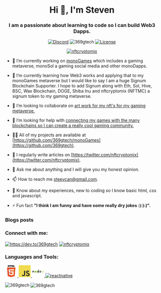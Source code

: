 <h1 align="center">Hi 👋, I'm Steven</h1>
<h3 align="center">I am a passionate about learning to code so I can build Web3 Dapps.</h3>

<p align="center"> 
<a href="https://discord.gg/GUPh9PK8"><img src="https://img.shields.io/static/v1?logo=discord&label=&message=Discord&color=36393f&style=flat-square" alt="Discord"></a>
<img src="https://komarev.com/ghpvc/?username=369gtech&label=Profile%20Views&color=brightgreen&style=flat" alt="369gtech" />
<a href="https://github.com/369gtech/MIT-License/blob/main/LICENSE"><img src="https://img.shields.io/github/license/antonkomarev/github-profile-views-counter.svg?&color=green&style=flat-square" alt="License"></a>
</p>
<p align="center"> <a href="https://twitter.com/nftcryptomix" target="blank"><img src="https://img.shields.io/twitter/follow/nftcryptomix?logo=twitter&style=for-the-badge" alt="nftcryptomix" /></a> </p>

- 🔭 I’m currently working on [monoGames](https://github.com/369gtech/monoGames) which includes a gaming metaverse, monoSol a gaming social media and other monoDapps.

- 🌱 I’m currently learning how Web3 works and applying that to my monoGames metaverse but I would like to say I am a huge Signum Blockchain Supporter. I hope to add Signum along with Eth, Sol, Hive, BSC, Wax Blockchain, DOGE, Shiba Inu and nftcryptomix (NFTMC) a signum token to my gaming metaverse.

- 👯 I’m looking to collaborate on [art work for my nft's for my gaming metaverse.](https://github.com/369gtech)

- 🤝 I’m looking for help with [connecting my games with the many blockchains so I can create a really cool gaming community.](https://github.com/369gtech)

- 👨‍💻 All of my projects are available at [https://github.com/369gtech/monoGames](https://github.com/369gtech).

- 📝 I regularly write articles on [https://twitter.com/nftcryptomix](https://twitter.com/nftcryptomix).

- 💬 Ask me about anything and I will give you my honest opinion.

- 📫 How to reach me steevcan@gmail.com.

- 📄 Know about my experiences, new to coding so I know basic html, css and javascript.

- ⚡ Fun fact **"I think I am funny and have some really dry jokes :):):)".**

### Blogs posts
<!-- BLOG-POST-LIST:START -->
<!-- BLOG-POST-LIST:END -->

<h3 align="left">Connect with me:</h3>
<p align="left">
<a href="https://dev.to/https://dev.to/369gtech" target="blank"><img align="center" src="https://raw.githubusercontent.com/rahuldkjain/github-profile-readme-generator/master/src/images/icons/Social/devto.svg" alt="https://dev.to/369gtech" height="30" width="40" /></a>
<a href="https://twitter.com/nftcryptomix" target="blank"><img align="center" src="https://raw.githubusercontent.com/rahuldkjain/github-profile-readme-generator/master/src/images/icons/Social/twitter.svg" alt="nftcryptomix" height="30" width="40" /></a>
</p>

<h3 align="left">Languages and Tools:</h3>
<p align="left"> <a href="https://www.w3.org/html/" target="_blank" rel="noreferrer"> <img src="https://raw.githubusercontent.com/devicons/devicon/master/icons/html5/html5-original-wordmark.svg" alt="html5" width="40" height="40"/> </a> <a href="https://developer.mozilla.org/en-US/docs/Web/JavaScript" target="_blank" rel="noreferrer"> <img src="https://raw.githubusercontent.com/devicons/devicon/master/icons/javascript/javascript-original.svg" alt="javascript" width="40" height="40"/> </a> <a href="https://nodejs.org" target="_blank" rel="noreferrer"> <img src="https://raw.githubusercontent.com/devicons/devicon/master/icons/nodejs/nodejs-original-wordmark.svg" alt="nodejs" width="40" height="40"/> </a> <a href="https://reactnative.dev/" target="_blank" rel="noreferrer"> <img src="https://reactnative.dev/img/header_logo.svg" alt="reactnative" width="40" height="40"/> </a> </p>

<p><img align="left" src="https://github-readme-stats.vercel.app/api/top-langs?username=369gtech&show_icons=true&locale=en&layout=compact" alt="369gtech" /></p>

<p>&nbsp;<img align="center" src="https://github-readme-stats.vercel.app/api?username=369gtech&show_icons=true&locale=en" alt="369gtech" /></p>

